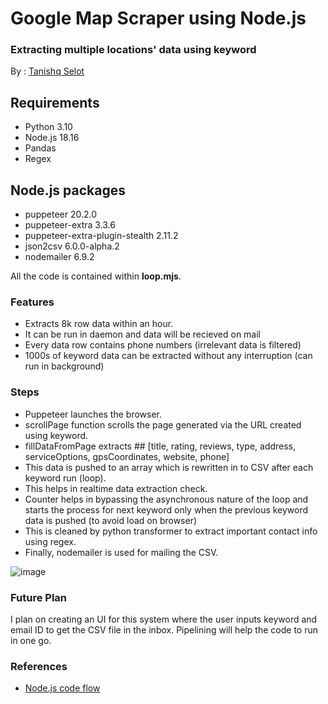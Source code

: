 # Google Map Scraper using Node.js

### Extracting multiple locations' data using keyword

By : [Tanishq Selot](https://github.com/tanishq150802)

## Requirements
* Python 3.10
* Node.js 18.16
* Pandas
* Regex

## Node.js packages
* puppeteer 20.2.0
* puppeteer-extra 3.3.6
* puppeteer-extra-plugin-stealth 2.11.2
* json2csv 6.0.0-alpha.2
* nodemailer 6.9.2

All the code is contained within **loop.mjs**. 

### Features
* Extracts 8k row data within an hour.
* It can be run in daemon and data will be recieved on mail
* Every data row contains phone numbers (irrelevant data is filtered)
* 1000s of keyword data can be extracted without any interruption (can run in background)

### Steps

* Puppeteer launches the browser.
* scrollPage function scrolls the page generated via the URL created using keyword.
* fillDataFromPage extracts ## [title,	rating,	reviews,	type,	address,	serviceOptions,	gpsCoordinates,	website,	phone]
* This data is pushed to an array which is rewritten in to CSV after each keyword run (loop).
* This helps in realtime data extraction check.
* Counter helps in bypassing the asynchronous nature of the loop and starts the process for next keyword only when the previous keyword data is pushed (to avoid load on browser)
* This is cleaned by python transformer to extract important contact info using regex.
* Finally, nodemailer is used for mailing the CSV.

![image](https://github.com/tanishq150802/Google-Map-Scraper/assets/81608921/fc6771ec-4cf1-461c-a2c7-46f5588195eb)

### Future Plan

I plan on creating an UI for this system where the user inputs keyword and email ID to get the CSV file in the inbox. Pipelining will help the code to run in one go.

### References
* [Node.js code flow](https://serpapi.com/blog/web-scraping-google-maps-places-with-nodejs/)
